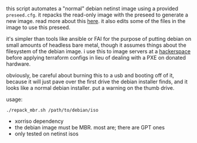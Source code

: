 this script automates a "normal" debian netinst image using a provided `preseed.cfg`. it repacks the read-only image with the preseed to generate a new image. read more about this [here](https://wiki.debian.org/ManipulatingISOs#remaster). it also edits some of the files in the image to use this preseed.

it's simpler than tools like ansible or FAI for the purpose of putting debian on small amounts of headless bare metal, though it assumes things about the filesystem of the debian image. i use this to image servers at a [hackerspace](https://devhack.net) before applying terraform configs in lieu of dealing with a PXE on donated hardware.

obviously, be careful about burning this to a usb and booting off of it, because it will just pave over the first drive the debian installer finds, and it looks like a normal debian installer. put a warning on the thumb drive.

usage:

`./repack_mbr.sh /path/to/debian/iso`

- xorriso dependency
- the debian image must be MBR. most are; there are GPT ones
- only tested on netinst isos
